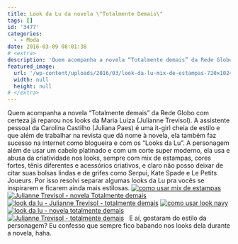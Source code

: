 ```yaml
---
title: Look da Lu da novela \"Totalmente Demais\"
tags: []
id: '3477'
categories:
  - - Moda
date: 2016-03-09 08:01:38
# <extra>
description: 'Quem acompanha a novela “Totalmente demais” da Rede Globo com certeza já reparou nos looks da Maria Luiza (Julianne Trevisol). A assistente pessoal da Carolina Castilho (Juliana Paes) é uma it-girl cheia de estilo e que além de trabalhar na revista que dá nome à novela, ela também faz sucesso na internet como blogueira e com os “Looks da Lu”. A personagem além de usar um cabelo platinado e com um corte super moderno, ela usa e abusa da criatividade nos looks, sempre com mix de estampas, cores fortes, tênis diferentes e acessórios criativos, e claro não posso deixar de citar suas bolsas lindas e de grifes como Serpui, Kate Spade e Le Petits Joueurs. Por isso resolvi separar algumas looks da Lu pra vocês se inspirarem e ficarem ainda mais estilosas. &nbsp; E aí, gostaram do estilo da personagem? &hellip;'
featured_image: 
  url: '/wp-content/uploads/2016/03/look-da-lu-mix-de-estampas-720x1024.jpg'
  width: null
  height: null
# </extra>
---
```


Quem acompanha a novela “Totalmente demais” da Rede Globo com certeza já reparou nos looks da Maria Luiza (Julianne Trevisol). A assistente pessoal da Carolina Castilho (Juliana Paes) é uma it-girl cheia de estilo e que além de trabalhar na revista que dá nome à novela, ela também faz sucesso na internet como blogueira e com os “Looks da Lu”. A personagem além de usar um cabelo platinado e com um corte super moderno, ela usa e abusa da criatividade nos looks, sempre com mix de estampas, cores fortes, tênis diferentes e acessórios criativos, e claro não posso deixar de citar suas bolsas lindas e de grifes como Serpui, Kate Spade e Le Petits Joueurs. Por isso resolvi separar algumas looks da Lu pra vocês se inspirarem e ficarem ainda mais estilosas. [![como usar mix de estampas ](/wp-content/uploads/2016/03/look-da-lu-mix-de-estampas-720x1024.jpg)](/wp-content/uploads/2016/03/look-da-lu-mix-de-estampas.jpg) [![Julianne Trevisol - novela Totalmente demais ](/wp-content/uploads/2016/03/Julianne-Trevisol-look-da-lu-totalmente-demais-680x1024.jpg)](/wp-content/uploads/2016/03/Julianne-Trevisol-look-da-lu-totalmente-demais.jpg) [![look da lu - Julianne Trevisol - totalmente demais ](/wp-content/uploads/2016/03/Look-da-Lu-Julianne-Trevisol.jpg)](/wp-content/uploads/2016/03/Look-da-Lu-Julianne-Trevisol.jpg) [![como usar look navy ](/wp-content/uploads/2016/03/look-navy-Julianne-Trevisol.jpg)](/wp-content/uploads/2016/03/look-navy-Julianne-Trevisol.jpg) [![look da lu - novela totalmente demais](/wp-content/uploads/2016/03/Julianne-Trevisol-Totalmente-Demais.jpg)](/wp-content/uploads/2016/03/Julianne-Trevisol-Totalmente-Demais.jpg) [![Julianne Trevisol - totalmente demais ](/wp-content/uploads/2016/03/personagem-Maria-Luiza-Totalmente-demais-683x1024.jpg)](/wp-content/uploads/2016/03/personagem-Maria-Luiza-Totalmente-demais.jpg)   E aí, gostaram do estilo da personagem? Eu confesso que sempre fico babando nos looks dela durante a novela, haha.
